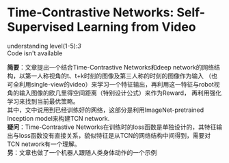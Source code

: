 Time-Contrastive Networks: Self-Supervised Learning from Video
===
understanding level(1-5):*3*  
Code isn't available

**简要**：文章提出一个结合Time-Contrastive Networks和deep network的网络结构，以第一人称视角的t、t+k时刻的图像及第三人称的时刻的图像作为输入
（也可全利用single-view的video）来学习一个特征输出，再利用这一特征与robot视角的输入图像的欧几里得空间距离（特别设计公式）来作为Reward，
再利用强化学习来找到当前最优策略。  
其中，文中说用到已经训练好的网络，这部分是利用ImageNet-pretrained Inception model来构建TCN network.  
**疑问**：Time-Contrastive Networks在训练时的loss函数是单独设计的，其特征输出与loss函数没有直接关系，貌似特征是从TCN的网络结构中间得到，需要对
TCN network有一个理解。  
**另**：文章也做了一个机器人跟随人类身体动作的一个示例

